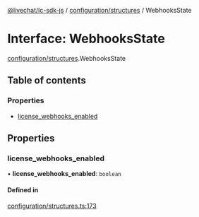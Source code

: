 [@livechat/lc-sdk-js](../README.md) / [configuration/structures](../modules/configuration_structures.md) / WebhooksState

# Interface: WebhooksState

[configuration/structures](../modules/configuration_structures.md).WebhooksState

## Table of contents

### Properties

- [license\_webhooks\_enabled](configuration_structures.WebhooksState.md#license_webhooks_enabled)

## Properties

### license\_webhooks\_enabled

• **license\_webhooks\_enabled**: `boolean`

#### Defined in

[configuration/structures.ts:173](https://github.com/livechat/lc-sdk-js/blob/4da1eb6/src/configuration/structures.ts#L173)
